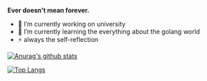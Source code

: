 **Ever doesn't mean forever.**

- 🔭 I’m currently working on university
- 🌱 I’m currently learning the everything about the golang world
- ⚡ always the self-reflection


[![Anurag's github stats](https://github-readme-stats.vercel.app/api?username=catwithtudou&show_icons=true&theme=radical)](https://github.com/anuraghazra/github-readme-stats)

[![Top Langs](https://github-readme-stats.vercel.app/api/top-langs/?username=catwithtudou&layout=compact&hide=Jupyter%20Notebook)](https://github.com/anuraghazra/github-readme-stats)
